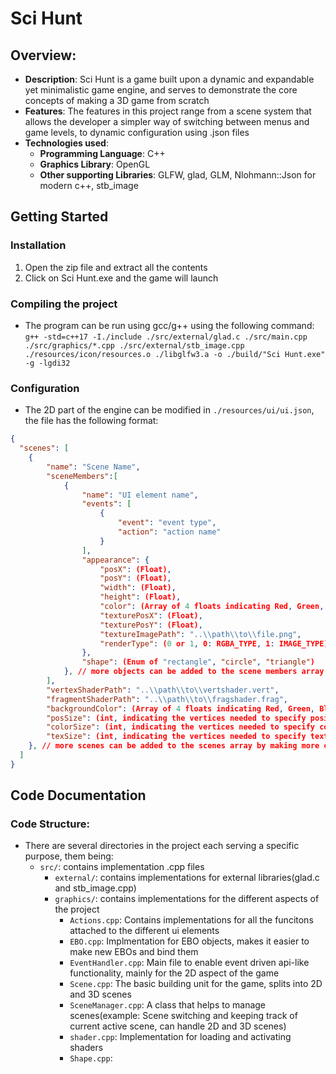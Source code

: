 # Sci Hunt

## Overview:
- **Description**: Sci Hunt is a game built upon a dynamic and expandable yet minimalistic game engine, and serves to demonstrate the core concepts of making a 3D game from scratch
- **Features**: The features in this project range from a scene system that allows the developer a simpler way of switching between menus and game levels, to dynamic configuration using .json files
- **Technologies used**:
    - **Programming Language**: C++
    - **Graphics Library**: OpenGL
    - **Other supporting Libraries**: GLFW, glad, GLM, Nlohmann::Json for modern c++, stb_image
## Getting Started
### Installation
1. Open the zip file and extract all the contents
2. Click on Sci Hunt.exe and the game will launch

### Compiling the project
- The program can be run using gcc/g++ using the following command:
    `g++ -std=c++17 -I./include ./src/external/glad.c ./src/main.cpp ./src/graphics/*.cpp ./src/external/stb_image.cpp ./resources/icon/resources.o ./libglfw3.a -o ./build/"Sci Hunt.exe" -g -lgdi32`
### Configuration
- The 2D part of the engine can be modified in `./resources/ui/ui.json`, the file has the following format:
```json
{
  "scenes": [
    {
        "name": "Scene Name",
        "sceneMembers":[
            {
                "name": "UI element name",
                "events": [
                    {
                        "event": "event type",
                        "action": "action name"
                    }
                ],
                "appearance": {
                    "posX": (Float),
                    "posY": (Float),
                    "width": (Float),
                    "height": (Float),
                    "color": (Array of 4 floats indicating Red, Green, Blue and Alpha),
                    "texturePosX": (Float),
                    "texturePosY": (Float),
                    "textureImagePath": "..\\path\\to\\file.png",
                    "renderType": (0 or 1, 0: RGBA_TYPE, 1: IMAGE_TYPE)
                },
                "shape": (Enum of "rectangle", "circle", "triangle")
            }, // more objects can be added to the scene members array as needed
        ],
        "vertexShaderPath": "..\\path\\to\\vertshader.vert",
        "fragmentShaderPath": "..\\path\\to\\fragshader.frag",
        "backgroundColor": (Array of 4 floats indicating Red, Green, Blue and Alpha),
        "posSize": (int, indicating the vertices needed to specify position),
        "colorSize": (int, indicating the vertices needed to specify color),
        "texSize": (int, indicating the vertices needed to specify texture)   
    }, // more scenes can be added to the scenes array by making more objects as needed
  ]
}
```

## Code Documentation
### Code Structure:
- There are several directories in the project each serving a specific purpose, them being:
    - `src/`: contains implementation .cpp files 
        - `external/`: contains implementations for external libraries(glad.c and stb_image.cpp)
        - `graphics/`: contains implementations for the different aspects of the project
            - `Actions.cpp`: Contains implementations for all the funcitons attached to the different ui elements
            - `EBO.cpp`: Implmentation for EBO objects, makes it easier to make new EBOs and bind them
            - `EventHandler.cpp`: Main file to enable event driven api-like functionality, mainly for the 2D aspect of the game
            - `Scene.cpp`: The basic building unit for the game, splits into 2D and 3D scenes
            - `SceneManager.cpp`: A class that helps to manage scenes(example: Scene switching and keeping track of current active scene, can handle 2D and 3D scenes)
            - `shader.cpp`: Implementation for loading and activating shaders
            - `Shape.cpp`: 